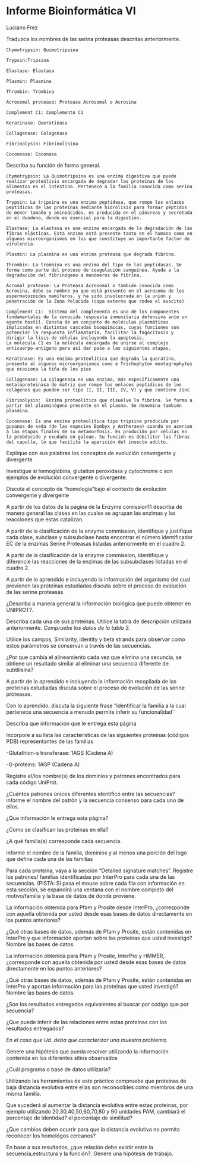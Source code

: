 # Informe Bioinformática VI
Luciano Frez

Traduzca los nombres de las serina proteasas descritas anteriormente.

    Chymotrypsin: Quimotripsina
    
    Trypsin:Tripsina
    
    Elastase: Elastasa
    
    Plasmin: Plasmina
    
    Thrombin: Trombina
    
    Acrosomal protease: Proteasa Acrosomal o Acrosina
    
    Complement C1: Complemento C1
    
    Keratinase: Queratinasa
    
    Collagenase: Colagenasa
    
    Fibrinolysin: Fibrinolisina
    
    Cocoonase: Coconasa

Describa su función de forma general.

    Chymotrypsin: La Quimotripsina es una enzima digestiva que puede realizar proteólisis encargada de degradar las proteínas de los alimentos en el intestino. Pertenece a la familia conocida como serina proteasas.
    
    Trypsin: La tripsina es una enzima peptidasa, que rompe los enlaces peptídicos de las proteínas mediante hidrólisis para formar péptidos de menor tamaño y aminoácidos. es producida en el páncreas y secretada en el duodeno, donde es esencial para la digestión.
    
    Elastase: La elastasa es una enzima encargada de la degradación de las fibras elásticas. Esta enzima está presente tanto en el humano como en algunos microorganismos en los que constituye un importante factor de virulencia.
    
    Plasmin: La plasmina es una enzima proteasa que degrada fibrina.
    
    Thrombin: La trombina es una enzima del tipo de las peptidasas. Se forma como parte del proceso de coagulación sanguínea. Ayuda a la degradación del fibrinógeno a monómeros de fibrina.
    
    Acromal protease: La Proteasa Acrosomal o también conocida como Acrosina, debe su nombre ya que está presente en el acrosoma de los espermatozoides mamíferos, y ha sido involucrada en la unión y penetración de la Zona Pelúcida (capa externa que rodea el ovocito)
    
    Complement C1:  Sistema del complemento es uno de los componentes fundamentales de la conocida respuesta inmunitaria defensiva ante un agente hostil. Consta de un conjunto de moléculas plasmáticas implicadas en distintas cascadas bioquímicas, cuyas funciones son potenciar la respuesta inflamatoria, facilitar la fagocitosis y dirigir la lisis de células incluyendo la apoptosis.
    La molécula C1 es la molécula encargada de unirse al complejo anticuerpo-antígeno para así dar paso a las siguientes etapas. 
    
    Keratinase: Es una enzima proteolítica que degrada la queratina, presente al algunos microorganismos como e Trichophyton mentagrophytes que ocasiona la tiña de los pies
    
    Collagenase: La colagenasa es una enzima, más específicamente una metaloproteinasa de matriz que rompe los enlaces peptídicos de los colágenos que pueden ser tipo (I, II, III, IV, V) y que contiene zinc
    
    Fibrinolysin:  Enzima proteolítica que disuelve la fibrina. Se forma a partir del plasminógeno presente en el plasma. Se denomina también plasmina.
    
    Cocoonase: Es una enzima proteolítica tipo tripsina producida por gusanos de seda (de las especies Bombyx y Antheraea) cuando se acercan a las etapas finales de su metamorfosis. Es producido por células en la probóscide y exudado en galeae. Su función es debilitar las fibras del capullo, lo que facilita la aparición del insecto adulto.



Explique con sus palabras los conceptos de evolución convergente y divergente

Investigue si hemoglobina, glutation peroxidasa y cytochrome c son ejemplos de evolución
convergente o divergente.

Discuta el concepto de “homología"bajo el contexto de evolución convergente y divergente

A partir de los datos de la página de la Enzyme comission11 describa de manera general las
clases en las cuales se agrupan las enzimas y las reacciones que estas catalizan.

A partir de la clasificación de la enzyme commission, identifique y justifique cada clase,
subclase y subsubclase hasta encontrar el número identificador EC de la enzimas Serine
Proteasas listadas anteriormente en el cuadro 2.

A partir de la clasificación de la enzyme commission, identifique y diferencie las reacciones
de la enzimas de las subsubclases listadas en el cuadro 2.

A partir de lo aprendido e incluyendo la información del organismo del cual provienen las
proteínas estudiadas discuta sobre el proceso de evolución de las serine proteasas.

¿Describa a manera general la información biológica que puede obtener en UNIPROT?.

Describa cada una de sus proteínas. Utilice la tabla de descripción utilizada anteriormente. *Compruebe los datos de la tabla 3.*

Utilice los campos, Similarity, identity y beta strands para observar como estos parámetros
se conservan a través de las secuencias.

¿Por que cambia el alineamiento cada vez que elimina una secuncia, se obtiene un resultado
similar al eliminar una secuencia diferente de subtilisina?

A partir de lo aprendido e incluyendo la información recopilada de las proteínas estudiadas
discuta sobre el proceso de evolución de las serine proteasas.

Con lo aprendido, discuta la siguiente frase “identificar la familia a la cual pertenece una
secuencia a menudo permite inferir su funcionalidad´´

Describa que información que le entrega esta página

Incorpore a su lista las características de las siguientes proteínas (códigos PDB) representantes
de las familias

-Glutathion-s transferase: 1AGS (Cadena A)

-G-proteins: 1AGP (Cadena A)

Registre el/los nombre(s) de los dominios y patrones encontrados para cada código UniProt.

¿Cuántos patrones únicos diferentes identificó entre las secuencias? informe el nombre del
patrón y la secuencia consenso para cada uno de ellos.

¿Que información le entrega esta página?

¿Como se clasifican las proteínas en ella?

¿A qué familia(s) corresponde cada secuencia.

informe el nombre de la familia, dominios y al menos una porción del logo que define cada
una de las familias

Para cada proteína, vaya a la sección “Detailed signature matches”. Registre los patrones/
familias identificadas por InterPro para cada una de las secuencias. (PISTA: Si pasa
el mouse sobre cada fila con información en esta sección, se expandirá una ventana con el
nombre completo del motivo/familia y la base de datos de donde proviene.

La información obtenida para Pfam y Prosite desde InterPro, ¿corresponde con aquella
obtenida por usted desde esas bases de datos directamente en los puntos anteriores?

¿Qué otras bases de datos, además de Pfam y Prosite, están contenidas en InterPro y que
información aportan sobre las proteínas que usted investigó? Nombre las bases de datos.

La información obtenida para Pfam y Prosite, InterPro y HMMER, ¿corresponde con aquella
obtenida por usted desde esas bases de datos directamente en los puntos anteriores?

¿Qué otras bases de datos, además de Pfam y Prosite, están contenidas en InterPro y aportan
información para las proteínas que usted investigó? Nombre las bases de datos.

¿Son los resultados entregados equivalentes al buscar por código que por secuencia?

¿Que puede inferir de las relaciones entre estas proteínas con los resultados entregados?

*En el caso que Ud. deba que caracterizar una muestra problema,*

Genere una hipótesis que pueda resolver utilizando la información contenida en los diferentes
sitios observados

¿Cuál programa o base de datos utilizaría?

Utilizando las herramientas de este práctico compruebe que proteinas de baja distancia
evolutiva entre ellas son reconocibles como miembros de una misma familia.

Que sucederá al aumentar la distancia evolutiva entre estas proteinas, por ejemplo utilizando
20,30,40,50,60,70,80 y 90 unidades PAM, cambiará el porcentaje de identidad? el porcentaje
de similitud?

¿Que cambios deben ocurrir para que la distancia evolutiva no permita reconocer los homológos
cercanos?

En base a sus resultados, ¿que relación debe existir entre la secuencia,estructura y la función?.
Genere una hipótesis de trabajo.

